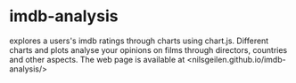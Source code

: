 # imdb-analysis


explores a users's imdb ratings through charts using chart.js. Different charts and plots analyse your opinions on films through directors, countries and other aspects.
The web page is available at <nilsgeilen.github.io/imdb-analysis/>
